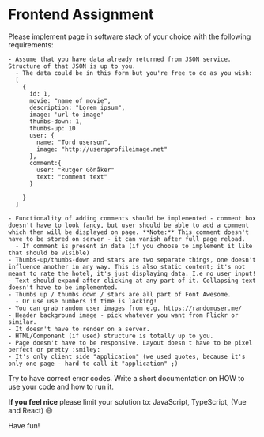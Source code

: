 # Frontend Assignment

Please implement page in software stack of your choice with the following requirements:

    - Assume that you have data already returned from JSON service. Structure of that JSON is up to you.
      - The data could be in this form but you're free to do as you wish:
      [
        {
          id: 1,
          movie: "name of movie",
          description: "Lorem ipsum",
          image: 'url-to-image'
          thumbs-down: 1,
          thumbs-up: 10
          user: {
            name: "Tord userson",
            image: "http://usersprofileimage.net"
          },
          comment:{
            user: "Rutger Gönåker"
            text: "comment text"
          }

        }
      ]

    - Functionality of adding comments should be implemented - comment box doesn't have to look fancy, but user should be able to add a comment which then will be displayed on page. **Note:** This comment doesn't have to be stored on server - it can vanish after full page reload.
      - If comment is present in data (if you choose to implement it like that should be visible)
    - Thumbs-up/thumbs-down and stars are two separate things, one doesn't influence another in any way. This is also static content; it's not meant to rate the hotel, it's just displaying data. I.e no user input!
    - Text should expand after clicking at any part of it. Collapsing text doesn't have to be implemented.
    - Thumbs up / thumbs down / stars are all part of Font Awesome.
      - Or use use numbers if time is lacking!
    - You can grab random user images from e.g. https://randomuser.me/
    - Header background image - pick whatever you want from Flickr or similar.
    - It doesn't have to render on a server.
    - HTML/Component (if used) structure is totally up to you.
    - Page doesn't have to be responsive. Layout doesn't have to be pixel perfect or pretty :smiley:
    - It's only client side "application" (we used quotes, because it's only one page - hard to call it "application" ;)

Try to have correct error codes. Write a short documentation on HOW to use your code and how to run it.

**If you feel nice** please limit your solution to: JavaScript, TypeScript, (Vue and React) :smiley:

Have fun!
